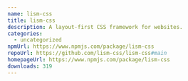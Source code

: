 ```yaml
---
name: lism-css
title: lism-css
description: A layout-first CSS framework for websites.
categories:
  - uncategorized
npmUrl: https://www.npmjs.com/package/lism-css
repoUrl: https://github.com/lism-css/lism-css#main
homepageUrl: https://www.npmjs.com/package/lism-css
downloads: 319
---
```

